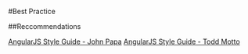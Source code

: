 #Best Practice

##Reccommendations

[AngularJS Style Guide - John Papa](https://github.com/johnpapa/angularjs-styleguide)
[AngularJS Style Guide - Todd Motto](https://github.com/toddmotto/angularjs-styleguide)